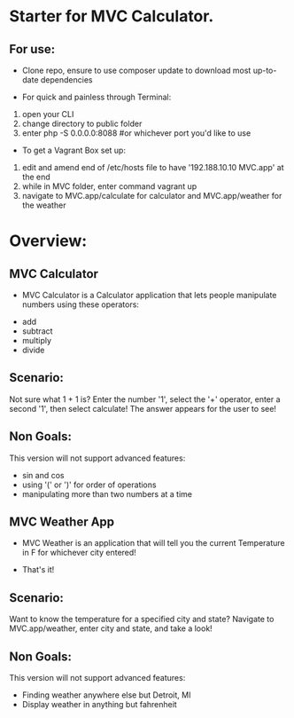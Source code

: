 # Starter for MVC Calculator.

## For use:

* Clone repo, ensure to use composer update to download most up-to-date dependencies

* For quick and painless through Terminal:
 1. open your CLI
 1. change directory to public folder
 1. enter php -S 0.0.0.0:8088 #or whichever port you'd like to use

* To get a Vagrant Box set up:
 1. edit and amend end of /etc/hosts file to have '192.188.10.10 MVC.app' at the end
 1. while in MVC folder, enter command vagrant up
 1. navigate to MVC.app/calculate for calculator and MVC.app/weather for the weather

# Overview:
## MVC Calculator
* MVC Calculator is a Calculator application that lets people manipulate numbers using these operators:
 - add
 - subtract
 - multiply
 - divide

## Scenario:
Not sure what 1 + 1 is? Enter the number '1', select the '+' operator, enter a second '1', then select calculate! The answer appears for the user to see!

## Non Goals:
This version will not support advanced features:
 - sin and cos
 - using '(' or ')' for order of operations
 - manipulating more than two numbers at a time

## MVC Weather App
* MVC Weather is an application that will tell you the current Temperature in F for whichever city entered!
 - That's it!

## Scenario:
Want to know the temperature for a specified city and state? Navigate to MVC.app/weather, enter city and state, and take a look!

## Non Goals:
This version will not support advanced features:
 - Finding weather anywhere else but Detroit, MI
 - Display weather in anything but fahrenheit
